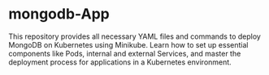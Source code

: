 # mongodb-App
This repository provides all necessary YAML files and commands to deploy MongoDB on Kubernetes using Minikube. Learn how to set up essential components like Pods, internal and external Services, and master the deployment process for applications in a Kubernetes environment. 
